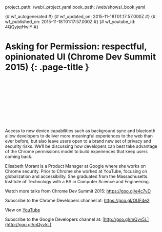 project_path: /web/_project.yaml
book_path: /web/shows/_book.yaml

{# wf_autogenerated #}
{# wf_updated_on: 2015-11-18T01:17:57.000Z #}
{# wf_published_on: 2015-11-18T01:17:57.000Z #}
{# wf_youtube_id: 4QQyjqtHwlY #}

# Asking for Permission: respectful, opinionated UI (Chrome Dev Summit 2015) {: .page-title }


<div class="video-wrapper">
  <iframe class="devsite-embedded-youtube-video" data-video-id="4QQyjqtHwlY"
          data-autohide="1" data-showinfo="0" frameborder="0" allowfullscreen>
  </iframe>
</div>

Access to new device capabilities such as background sync and bluetooth allow developers to deliver more meaningful experiences to the web than ever before, but also leave users open to a brand new set of privacy and security risks. We’ll be discussing how developers can best take advantage of the Chrome permissions model to build experiences that keep users coming back.

Elisabeth Morant is a Product Manager at Google where she works on Chrome security. Prior to Chrome she worked at YouTube, focusing on globalization and accessibility. She graduated from the Massachusetts Institute of Technology with a BS in Computer Science and Engineering.

Watch more talks from Chrome Dev Summit 2015: https://goo.gl/e4c7vD

Subscribe to the Chrome Developers channel at: https://goo.gl/OUF4e2

View on [YouTube](https://youtu.be/4QQyjqtHwlY)

Subscribe to the Google Developers channel at: [http://goo.gl/mQyv5L](http://goo.gl/mQyv5L)
